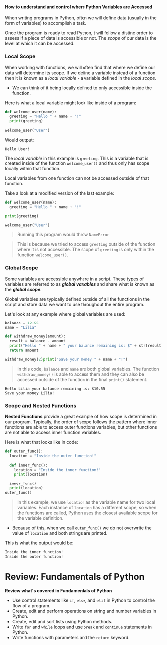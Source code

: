 #### How to understand and control where Python Variables are Accessed

When writing programs in Python, often we will define data (usually in the form of variables) to accomplish a task. 

Once the program is ready to read Python, t will follow a distinc order to assess if a piece of data is accessible or not. The *scope* of our data is the level at which it can be accessed.

### Local Scope

When working with functions, we will often find that where we define our data will determine its scope. If we define a variable instead of a function then it is known as a *local variable* - a variable defined in the *local scope*.

-  We can think of it being locally defined to only accessible inside the function.

Here is what a local variable might look like inside of a program:

```python
def welcome_user(name):    
  greeting = "Hello " + name + "!"    
  print(greeting)
  
welcome_user("User")
```

Would output:

```
Hello User!
```

The *local variable* in this example is `greeting`. This is a variable that is created inside of the function `welcome_user()` and thus only has scope locally within that function.

Local variables from one function can not be accessed outside of that function.

Take a look at a modified version of the last example:

```python
def welcome_user(name):    
  greeting = "Hello " + name + "!" 

print(greeting)

welcome_user("User")
```
> Running this program would throw `NameError`

> This is because we tried to access `greeting` outside of the function where it is not accessible. The scope of `greeting` is only within the function `welcome_user()`.

### Global Scope

Some variables are accessible anywhere in a script. These types of variables are referred to as ***global variables*** and share what is known as the ***global scope***. 

Global variables are typically defined outside of all the functions in the script and store data we want to use throughout the entire program. 

Let's look at any example where global variables are used:

```python
balance = 12.55
name = "Lilia" 

def withdraw_money(amount):    
  result = balance - amount    
  print("Hello " + name + " your balance remaining is: $" + str(result))    
  return amount 

withdraw_money(2)print("Save your money " + name + "!")
```

> In this code, `balance` and `name` are both global variables. The function `withdraw_money()` is able to access them and they can also be accessed outside of the function in the final `print()` statement.

```
Hello Lilia your balance remaining is: $10.55
Save your money Lilia!
```

### Scope and Nested Functions

**Nested Functions** provide a great example of how scope is determined in our program. Typically, the order of scope follows the pattern where inner functions are able to access outer functions variables, but other functions are not able to access inner function variables.

Here is what that looks like in code:

```python
def outer_func():    
  location = "Inside the outer function!"    
  
  def inner_func():        
    location = "Inside the inner function!"        
    print(location)    
  
  inner_func()    
  print(location)
outer_func()
```

> In this example, we use `location` as the variable name for two local variables. 
> Each instance of `location` has a different scope, so when the functions are called, Python uses the closest available scope for the variable definition.

- Because of this, when we call `outer_func()` we do not overwrite the value of `location` and both strings are printed. 

This is what the output would be:

```python
Inside the inner function!
Inside the outer function!
```

# Review: Fundamentals of Python

**Review what's covered in Fundamentals of Python**

- Use control statements like `if`, `else`, and `elif` in Python to control the flow of a program.
- Create, edit and perform operations on string and number variables in Python.
- Create, edit and sort lists using Python methods.
- Write `for` and `while` loops and use `break` and `continue` statements in Python.
- Write functions with parameters and the `return` keyword.

